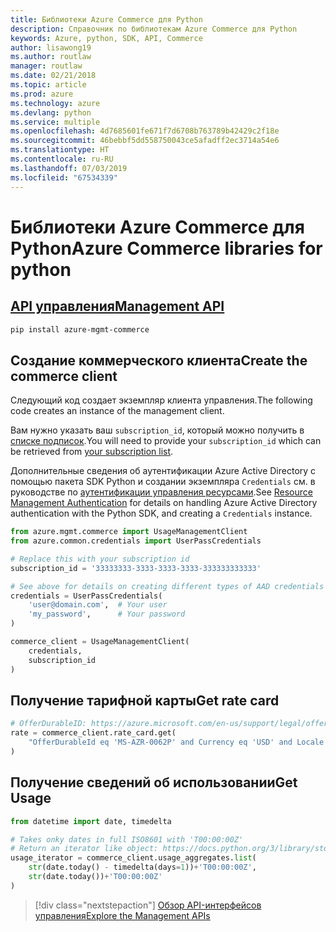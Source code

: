 ```yaml
---
title: Библиотеки Azure Commerce для Python
description: Справочник по библиотекам Azure Commerce для Python
keywords: Azure, python, SDK, API, Commerce
author: lisawong19
ms.author: routlaw
manager: routlaw
ms.date: 02/21/2018
ms.topic: article
ms.prod: azure
ms.technology: azure
ms.devlang: python
ms.service: multiple
ms.openlocfilehash: 4d7685601fe671f7d6708b763789b42429c2f18e
ms.sourcegitcommit: 46bebbf5dd558750043ce5afadff2ec3714a54e6
ms.translationtype: HT
ms.contentlocale: ru-RU
ms.lasthandoff: 07/03/2019
ms.locfileid: "67534339"
---
```

# <a name="azure-commerce-libraries-for-python"></a><span data-ttu-id="c2227-104">Библиотеки Azure Commerce для Python</span><span class="sxs-lookup"><span data-stu-id="c2227-104">Azure Commerce libraries for python</span></span>

## <a name="management-apipythonapioverviewazurecommercemanagement"></a>[<span data-ttu-id="c2227-105">API управления</span><span class="sxs-lookup"><span data-stu-id="c2227-105">Management API</span></span>](/python/api/overview/azure/commerce/management)

```bash
pip install azure-mgmt-commerce
```
## <a name="create-the-commerce-client"></a><span data-ttu-id="c2227-106">Создание коммерческого клиента</span><span class="sxs-lookup"><span data-stu-id="c2227-106">Create the commerce client</span></span>

<span data-ttu-id="c2227-107">Следующий код создает экземпляр клиента управления.</span><span class="sxs-lookup"><span data-stu-id="c2227-107">The following code creates an instance of the management client.</span></span>

<span data-ttu-id="c2227-108">Вам нужно указать ваш ``subscription_id``, который можно получить в [списке подписок](https://manage.windowsazure.com/#Workspaces/AdminTasks/SubscriptionMapping).</span><span class="sxs-lookup"><span data-stu-id="c2227-108">You will need to provide your ``subscription_id`` which can be retrieved from [your subscription list](https://manage.windowsazure.com/#Workspaces/AdminTasks/SubscriptionMapping).</span></span>

<span data-ttu-id="c2227-109">Дополнительные сведения об аутентификации Azure Active Directory с помощью пакета SDK Python и создании экземпляра ``Credentials`` см. в руководстве по [аутентификации управления ресурсами](/python/azure/python-sdk-azure-authenticate).</span><span class="sxs-lookup"><span data-stu-id="c2227-109">See [Resource Management Authentication](/python/azure/python-sdk-azure-authenticate) for details on handling Azure Active Directory authentication with the Python SDK, and creating a ``Credentials`` instance.</span></span>

```python
from azure.mgmt.commerce import UsageManagementClient
from azure.common.credentials import UserPassCredentials

# Replace this with your subscription id
subscription_id = '33333333-3333-3333-3333-333333333333'

# See above for details on creating different types of AAD credentials
credentials = UserPassCredentials(
    'user@domain.com',  # Your user
    'my_password',      # Your password
)

commerce_client = UsageManagementClient(
    credentials,
    subscription_id
)
``` 

## <a name="get-rate-card"></a><span data-ttu-id="c2227-110">Получение тарифной карты</span><span class="sxs-lookup"><span data-stu-id="c2227-110">Get rate card</span></span>

```python
# OfferDurableID: https://azure.microsoft.com/en-us/support/legal/offer-details/
rate = commerce_client.rate_card.get(
    "OfferDurableId eq 'MS-AZR-0062P' and Currency eq 'USD' and Locale eq 'en-US' and RegionInfo eq 'US'"
)
```

## <a name="get-usage"></a><span data-ttu-id="c2227-111">Получение сведений об использовании</span><span class="sxs-lookup"><span data-stu-id="c2227-111">Get Usage</span></span>

```python
from datetime import date, timedelta

# Takes onky dates in full ISO8601 with 'T00:00:00Z'
# Return an iterator like object: https://docs.python.org/3/library/stdtypes.html#iterator-types
usage_iterator = commerce_client.usage_aggregates.list(
    str(date.today() - timedelta(days=1))+'T00:00:00Z',
    str(date.today())+'T00:00:00Z'
)
```

> [!div class="nextstepaction"]
> [<span data-ttu-id="c2227-112">Обзор API-интерфейсов управления</span><span class="sxs-lookup"><span data-stu-id="c2227-112">Explore the Management APIs</span></span>](/python/api/overview/azure/commerce/management)